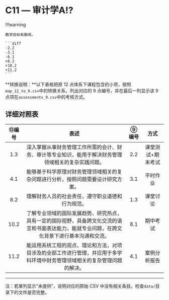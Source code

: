 # C11 — 审计学A:interrobang:

!!!warning

    教学目标有删改。

    ```diff
    -2.2
    -3.1
    -6.1
    +8.2
    +10.2
    +11.2
    ```

**转换说明：**以下表格把原 12 点体系下课程包含的小项，按照`map_12_to_9.csv`中的转换关系，列出对应的 9 点编号，并在最后一列显示该 9 点项在`assessments_9.csv`中的考核方式。

## 详细对照表

| ⑫编号 | 表述 | ⑨编号 | 方式 |
|:---:|:---:|:---:|:---:|
| 1.3 | 深入掌握从事财务管理工作所需的会计、财务、审计等专业知识，能用于解决财务管理领域相关的复杂实践问题。 | 2.2 | 课堂测试+期末考试 |
| 4.1 | 能够基于科学原理对财务管理领域相关的复杂问题进行分析，按照问题需要设计研究方案。 | 3.1 | 平时作业 |
| 8.2 | 理解财务人员的社会责任，遵守职业道德和行为规范。 | 1.3 | 课堂讨论 |
| 10.2 | 了解专业领域的国际发展趋势、研究热点，具有一定的国际视野，具备跨文化交流的语言和书面表达能力，能就专业问题，在跨文化背景下进行基本沟通和交流。 | 8.1 | 期中考试 |
| 11.2 | 能运用系统工程的观点、理论和方法，对项目涉及的全部工作进行管理，并应用于多学科环境中财务管理领域相关的复杂管理问题的解决。 | 4.1 | 案例分析报告 |

---

注：若某列显示“未提供”，说明对应的原始 CSV 中没有相关条目。检查`data/`目录下的文件是否完整。

